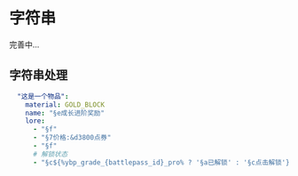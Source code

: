 # 字符串
完善中...

## 字符串处理

```yaml
  "这是一个物品":
    material: GOLD_BLOCK
    name: "§e成长进阶奖励"
    lore:
      - "§f"
      - "§7价格:&d3800点券"
      - "§f"
      # 解锁状态
      - "§c${%ybp_grade_{battlepass_id}_pro% ? '§a已解锁' : '§c点击解锁'}"
```
